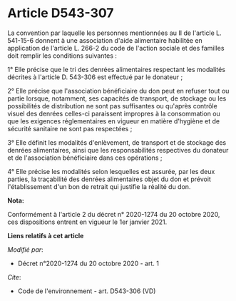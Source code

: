 # Article D543-307

La convention par laquelle les personnes mentionnées au II de l'article L. 541-15-6 donnent à une association d'aide
alimentaire habilitée en application de l'article L. 266-2 du code de l'action sociale et des familles doit remplir les
conditions suivantes :

1° Elle précise que le tri des denrées alimentaires respectant les modalités décrites à l'article D. 543-306 est effectué par
le donateur ;

2° Elle précise que l'association bénéficiaire du don peut en refuser tout ou partie lorsque, notamment, ses capacités de
transport, de stockage ou les possibilités de distribution ne sont pas suffisantes ou qu'après contrôle visuel des denrées
celles-ci paraissent impropres à la consommation ou que les exigences réglementaires en vigueur en matière d'hygiène et de
sécurité sanitaire ne sont pas respectées ;

3° Elle définit les modalités d'enlèvement, de transport et de stockage des denrées alimentaires, ainsi que les
responsabilités respectives du donateur et de l'association bénéficiaire dans ces opérations ;

4° Elle précise les modalités selon lesquelles est assurée, par les deux parties, la traçabilité des denrées alimentaires
objet du don et prévoit l'établissement d'un bon de retrait qui justifie la réalité du don.

**Nota:**

Conformément à l'article 2 du décret n° 2020-1274 du 20 octobre 2020, ces dispositions entrent en vigueur le 1er janvier
2021.

**Liens relatifs à cet article**

_Modifié par_:

  - Décret n°2020-1274 du 20 octobre 2020 - art. 1

_Cite_:

  - Code de l'environnement - art. D543-306 (VD)
